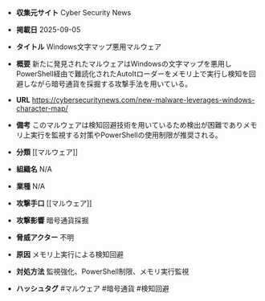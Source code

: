 - **収集元サイト**
Cyber Security News

- **掲載日**
2025-09-05

- **タイトル**
Windows文字マップ悪用マルウェア

- **概要**
新たに発見されたマルウェアはWindowsの文字マップを悪用しPowerShell経由で難読化されたAutoItローダーをメモリ上で実行し検知を回避しながら暗号通貨を採掘する攻撃手法を用いている。

- **URL**
https://cybersecuritynews.com/new-malware-leverages-windows-character-map/

- **備考**
このマルウェアは検知回避技術を用いているため検出が困難でありメモリ上実行を監視する対策やPowerShellの使用制限が推奨される。

- **分類**
[[マルウェア]]

- **組織名**
N/A

- **業種**
N/A

- **攻撃手口**
[[マルウェア]]

- **攻撃影響**
暗号通貨採掘

- **脅威アクター**
不明

- **原因**
メモリ上実行による検知回避

- **対処方法**
監視強化、PowerShell制限、メモリ実行監視

- **ハッシュタグ**
#マルウェア #暗号通貨 #検知回避
